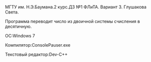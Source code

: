 МГТУ им. Н.Э.Баумана.2 курс.ДЗ №1 ФЛиТА. Вариант 3.
Глушакова Света.

Программа переводит число из двоичной системы счисления в десятичную.


OC:Windows 7

Компилятор:ConsolePauser.exe

Текстовый редактор:Dev-C++
